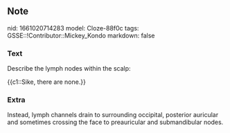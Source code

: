 ## Note
nid: 1661020714283
model: Cloze-88f0c
tags: GSSE::!Contributor::Mickey_Kondo
markdown: false

### Text
Describe the lymph nodes within the scalp:
<div>
  {{c1::Sike, there are none.}}
</div>

### Extra
Instead, lymph channels drain to surrounding occipital, posterior auricular and sometimes crossing the face to preauricular and submandibular nodes.
